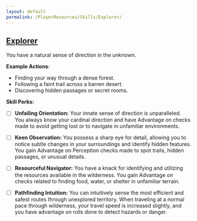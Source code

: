 ```yaml
---
layout: default
permalink: /PlayerResources/Skills/Explorer/
---
```

## [Explorer](#Explorer)
You have a natural sense of direction in the unknown.

**Example Actions**:

- Finding your way through a dense forest.
- Following a faint trail across a barren desert.
- Discovering hidden passages or secret rooms.

**Skill Perks:**

- [ ] **Unfailing Orientation:** Your innate sense of direction is unparalleled. You always know your cardinal direction and have Advantage on checks made to avoid getting lost or to navigate in unfamiliar environments.
  
- [ ] **Keen Observation:** You possess a sharp eye for detail, allowing you to notice subtle changes in your surroundings and identify hidden features. You gain Advantage on Perception checks made to spot trails, hidden passages, or unusual details.
  
- [ ] **Resourceful Navigator:** You have a knack for identifying and utilizing the resources available in the wilderness. You gain Advantage on checks related to finding food, water, or shelter in unfamiliar terrain.
  
- [ ] **Pathfinding Intuition:** You can intuitively sense the most efficient and safest routes through unexplored territory. When traveling at a normal pace through wilderness, your travel speed is increased slightly, and you have advantage on rolls done to detect hazards or danger.